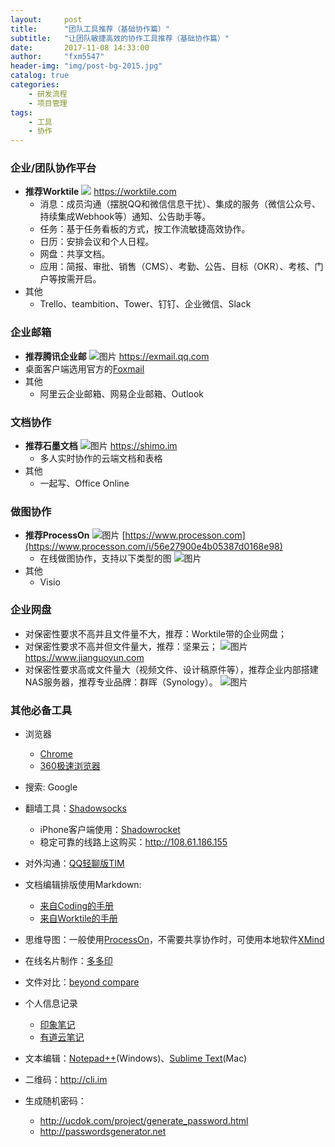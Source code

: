 ```yaml
---
layout:     post
title:      "团队工具推荐（基础协作篇）"
subtitle:   "让团队敏捷高效的协作工具推荐（基础协作篇）"
date:       2017-11-08 14:33:00
author:     "fxm5547"
header-img: "img/post-bg-2015.jpg"
catalog: true
categories:
    - 研发流程
    - 项目管理
tags:
    - 工具
    - 协作
---
```


### 企业/团队协作平台
- **推荐Worktile**
![](https://dn-coding-net-production-pp.qbox.me/aebc46d1-0324-4e5e-a5ab-1c6704df94e5.png?imageView2/1/h/80)
    <https://worktile.com>
  - 消息：成员沟通（摆脱QQ和微信信息干扰）、集成的服务（微信公众号、持续集成Webhook等）通知、公告助手等。
  - 任务：基于任务看板的方式，按工作流敏捷高效协作。
  - 日历：安排会议和个人日程。
  - 网盘：共享文档。
  - 应用：简报、审批、销售（CMS）、考勤、公告、目标（OKR）、考核、门户等按需开启。
- 其他
  - Trello、teambition、Tower、钉钉、企业微信、Slack

### 企业邮箱
- **推荐腾讯企业邮**
 ![图片](https://dn-coding-net-production-pp.qbox.me/a97f6182-c78b-4f56-88fa-2048cdb4ba62.png?imageView2/1/h/80) 
  <https://exmail.qq.com>
- 桌面客户端选用官方的[Foxmail](http://www.foxmail.com/)
- 其他
  - 阿里云企业邮箱、网易企业邮箱、Outlook

### 文档协作
- **推荐石墨文档**
 ![图片](https://dn-coding-net-production-pp.qbox.me/10c6bb07-6988-47f7-b21d-74aaf2b7972a.png?imageView2/1/h/80) 
  <https://shimo.im>
  - 多人实时协作的云端文档和表格
- 其他
  - 一起写、Office Online

### 做图协作
- **推荐ProcessOn**
 ![图片](https://dn-coding-net-production-pp.qbox.me/4189f83b-267b-4bd5-b8d4-67f4ade02be4.png?imageView2/0/h/40) 
[https://www.processon.com](https://www.processon.com/i/56e27900e4b05387d0168e98)
  - 在线做图协作，支持以下类型的图
 ![图片](https://dn-coding-net-production-pp.qbox.me/938f4101-98b9-4953-b6c2-8f9b9c0479be.png?imageView2/0/h/200) 
- 其他
  - Visio


### 企业网盘
- 对保密性要求不高并且文件量不大，推荐：Worktile带的企业网盘；
- 对保密性要求不高并但文件量大，推荐：坚果云；
 ![图片](https://dn-coding-net-production-pp.qbox.me/3f2f64b3-f045-4b7c-aab3-8fe20d9f3982.png?imageView2/0/h/40) 
  <https://www.jianguoyun.com>
- 对保密性要求高或文件量大（视频文件、设计稿原件等），推荐企业内部搭建NAS服务器，推荐专业品牌：群晖（Synology）。
 ![图片](https://dn-coding-net-production-pp.qbox.me/f998653c-1e7f-41dc-ad40-c98119d9d4af.png) 




### 其他必备工具

- 浏览器
  - [Chrome](https://www.google.com/chrome/browser/desktop/index.html)
  - [360极速浏览器](http://chrome.360.cn/)

- 搜索: Google

- 翻墙工具：[Shadowsocks](https://github.com/shadowsocks)
  - iPhone客户端使用：[Shadowrocket](https://itunes.apple.com/us/app/shadowrocket/id932747118?mt=8)
  - 稳定可靠的线路上这购买：<http://108.61.186.155>

- 对外沟通：[QQ轻聊版TIM](https://office.qq.com)

- 文档编辑排版使用Markdown:
    - [来自Coding的手册](https://coding.net/help/doc/project/markdown.html)
    - [来自Worktile的手册](https://coding.net/help/doc/project/markdown.html)

- 思维导图：一般使用[ProcessOn](https://www.processon.com)，不需要共享协作时，可使用本地软件[XMind](http://www.xmind.net/)

- 在线名片制作：[多多印](http://www.duoduoyin.com)

- 文件对比：[beyond compare](http://www.scootersoftware.com)

- 个人信息记录
  - [印象笔记](https://www.yinxiang.com)
  - [有道云笔记](http://note.youdao.com/)

- 文本编辑：[Notepad++](https://notepad-plus-plus.org/)(Windows)、[Sublime Text](https://www.sublimetext.com/3)(Mac)

- 二维码：<http://cli.im>

- 生成随机密码：
  - <http://ucdok.com/project/generate_password.html>
  - <http://passwordsgenerator.net>